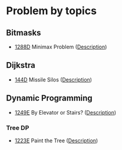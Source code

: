 # Problem by topics

## Bitmasks

- [1288D](1288/d/d.cc) Minimax Problem ([Description](https://codeforces.com/problemset/problem/1288/D))

## Dijkstra

- [144D](144/d/d.kt) Missile Silos ([Description](https://codeforces.com/problemset/problem/144/D))

## Dynamic Programming

- [1249E](1249/e/e.cc) By Elevator or Stairs? ([Description](https://codeforces.com/problemset/problem/1249/E))

### Tree DP

- [1223E](1223/e/e.cc) Paint the Tree ([Description](https://codeforces.com/problemset/problem/1223/E))